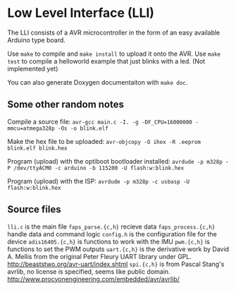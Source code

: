 Low Level Interface (LLI)
=========================

The LLI consists of a AVR microcontroller in the form of an easy available
Arduino type board.

Use `make` to compile and `make install` to upload it onto the AVR. Use `make test` to compile a helloworld example that just blinks with a led. (Not implemented yet)

You can also generate Doxygen documentaiton with `make doc`.

Some other random notes
-----------------------
Compile a source file:
`avr-gcc main.c -I. -g -DF_CPU=16000000 -mmcu=atmega328p -Os -o blink.elf`

Make the hex file to be uploaded:
`avr-objcopy -O ihex -R .eeprom blink.elf blink.hex`

Program (upload) with the optiboot bootloader installed:
`avrdude -p m328p -P /dev/ttyACM0 -c arduino -b 115200 -U flash:w:blink.hex`

Program (upload) with the ISP:
`avrdude -p m328p -c usbasp -U flash:w:blink.hex`

Source files
------------
`lli.c` is the main file
`faps_parse.{c,h}` recieve data 
`faps_process.{c,h}` handle data and command logic
`config.h` is the configuration file for the device
`adis16405.{c,h}` is functions to work with the IMU
`pwm.{c,h}` is functions to set the PWM outputs
`uart.{c,h}` is the derivative work by David A. Mellis from the original Peter Fleury UART library under GPL. http://beaststwo.org/avr-uart/index.shtml
`spi.{c,h}` is from Pascal Stang's avrlib, no license is specified, seems like public domain. http://www.procyonengineering.com/embedded/avr/avrlib/
